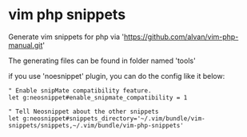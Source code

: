 # vim php snippets

Generate vim snippets for php via 'https://github.com/alvan/vim-php-manual.git'

The generating files can be found in folder named 'tools'

if you use 'noesnippet' plugin, you can do the config like it below:

~~~vim
" Enable snipMate compatibility feature.
let g:neosnippet#enable_snipmate_compatibility = 1

" Tell Neosnippet about the other snippets
let g:neosnippet#snippets_directory='~/.vim/bundle/vim-snippets/snippets,~/.vim/bundle/vim-php-snippets'
~~~

